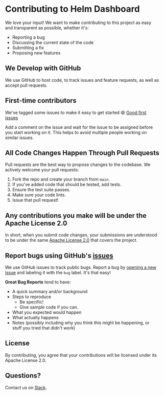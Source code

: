 # Contributing to Helm Dashboard

We love your input! We want to make contributing to this project as easy and transparent as possible, whether it's:

- Reporting a bug
- Discussing the current state of the code
- Submitting a fix
- Proposing new features

## We Develop with GitHub

We use GitHub to host code, to track issues and feature requests, as well as accept pull requests.

## First-time contributors

We've tagged some issues to make it easy to get started :smile:
[Good first issues](https://github.com/komodorio/helm-dashboard/labels/good%20first%20issue)

Add a comment on the issue and wait for the issue to be assigned before you start working on it. This helps to avoid multiple people working on similar issues.

## All Code Changes Happen Through Pull Requests

Pull requests are the best way to propose changes to the codebase. We actively welcome your pull requests:

1. Fork the repo and create your branch from `main`.
2. If you've added code that should be tested, add tests.
3. Ensure the test suite passes.
4. Make sure your code lints.
5. Issue that pull request!

## Any contributions you make will be under the Apache License 2.0

In short, when you submit code changes, your submissions are understood to be under the same [Apache License 2.0](https://www.apache.org/licenses/LICENSE-2.0) that covers the project.

## Report bugs using GitHub's [issues](https://github.com/komodorio/helm-dashboard/issues)

We use GitHub issues to track public bugs. Report a bug by [opening a new issue](https://github.com/komodorio/helm-dashboard/issues/new) and labeling it with the `bug` label. It's that easy!

**Great Bug Reports** tend to have:

- A quick summary and/or background
- Steps to reproduce
  - Be specific!
  - Give sample code if you can.
- What you expected would happen
- What actually happens
- Notes (possibly including why you think this might be happening, or stuff you tried that didn't work)

## License

By contributing, you agree that your contributions will be licensed under its Apache License 2.0.

## Questions?

Contact us on [Slack](https://join.slack.com/t/komodorkommunity/shared_invite/zt-1dm3cnkue-ov1Yh~_95teA35QNx5yuMg).
